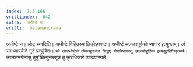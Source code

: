 ```yaml
---
index:  3.3.166
vrittiindex:  642
sutra:  अधीष्टे च
vritti:  balamanorama 
---
```


अधीष्टे च। लोट् स्यादिति। अधीष्टे विहितस्य लिङोऽपवादः। अधीष्टं सत्कारपूर्वको व्यापार इत्युक्तम्। त्वं स्माध्यापयेति गुरुं प्रत्युक्तिः। `स्मे लोडधीष्टेचे'त्येकसूत्रत्वेन सिद्धए योगविभागस्तु ऊध्र्वमौहूर्तिक इत्यनुवृत्तिनिवृत्त्यर्थः। `कालसमयेलासु तुमु'न्नित्युत्तरसूत्रं तु कृदधिकारे व्याख्यास्यते। 

